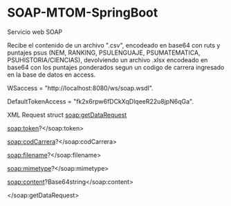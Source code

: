 # SOAP-MTOM-SpringBoot

Servicio web SOAP

Recibe el contenido de un archivo ".csv", encodeado en base64 con ruts y puntajes psus (NEM, RANKING, PSULENGUAJE, PSUMATEMATICA, PSUHISTORIA/CIENCIAS), devolviendo un archivo .xlsx encodeado en base64 con los puntajes ponderados segun un codigo de carrera ingresado en la base de datos en access.

WSaccess = "http://localhost:8080/ws/soap.wsdl".

DefaultTokenAccess = "fk2x6rpw6fDCkXqDlqeeR22u8jpN6qGa".

XML Request struct
<soap:getDataRequest>

   <soap:token>?</soap:token>

   <soap:codCarrera>?</soap:codCarrera>

   <soap:filename>?</soap:filename>

   <soap:mimetype>?</soap:mimetype>

   <soap:content>?Base64string</soap:content>

</soap:getDataRequest>

